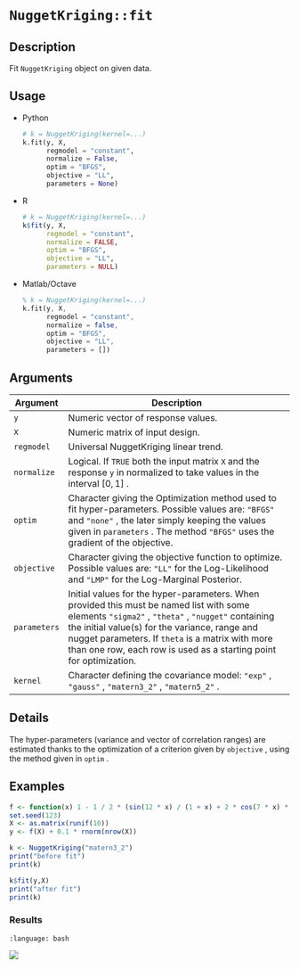 # `NuggetKriging::fit`


## Description

Fit `NuggetKriging` object on given data.


## Usage

* Python
    ```python
    # k = NuggetKriging(kernel=...)
    k.fit(y, X, 
          regmodel = "constant",
          normalize = False,
          optim = "BFGS",
          objective = "LL",
          parameters = None)
    ```
* R
    ```r
    # k = NuggetKriging(kernel=...)
    k$fit(y, X, 
          regmodel = "constant",
          normalize = FALSE,
          optim = "BFGS",
          objective = "LL",
          parameters = NULL)
    ```
* Matlab/Octave
    ```octave
    % k = NuggetKriging(kernel=...)
    k.fit(y, X, 
          regmodel = "constant",
          normalize = false,
          optim = "BFGS",
          objective = "LL",
          parameters = [])
    ```



## Arguments

Argument      |Description
------------- |----------------
`y`     |     Numeric vector of response values.
`X`     |     Numeric matrix of input design.
`regmodel`     |     Universal NuggetKriging linear trend.
`normalize`     |     Logical. If `TRUE` both the input matrix `X` and the response `y` in normalized to take values in the interval $[0, 1]$ .
`optim`     |     Character giving the Optimization method used to fit hyper-parameters. Possible values are: `"BFGS"` and `"none"` , the later simply keeping the values given in `parameters` . The method `"BFGS"` uses the gradient of the objective.
`objective`     |     Character giving the objective function to optimize. Possible values are: `"LL"` for the Log-Likelihood and `"LMP"` for the Log-Marginal Posterior.
`parameters`     |     Initial values for the hyper-parameters. When provided this must be named list with some elements `"sigma2"` , `"theta"` , `"nugget"`  containing the initial value(s) for the variance, range and nugget parameters. If `theta` is a matrix with more than one row, each row is used as a starting point for optimization.
`kernel`     |     Character defining the covariance model: `"exp"` , `"gauss"` , `"matern3_2"` , `"matern5_2"` .


## Details

The hyper-parameters (variance and vector of correlation ranges)
 are estimated thanks to the optimization of a criterion given by
 `objective` , using the method given in `optim` .


## Examples

```r
f <- function(x) 1 - 1 / 2 * (sin(12 * x) / (1 + x) + 2 * cos(7 * x) * x^5 + 0.7)
set.seed(123)
X <- as.matrix(runif(10))
y <- f(X) + 0.1 * rnorm(nrow(X))

k <- NuggetKriging("matern3_2")
print("before fit")
print(k)

k$fit(y,X)
print("after fit")
print(k)
```

### Results
```{literalinclude} ../functions/examples/fit.NuggetKriging.md.Rout
:language: bash
```
![](../functions/examples/fit.NuggetKriging.md.png)



